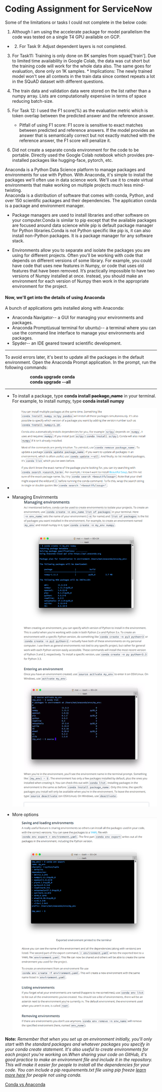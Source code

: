 # Coding Assignment for ServiceNow
Some of the limitations or tasks I could not complete in the below code:
1. Although I am using the accelerate package for model parallelism the code was tested on a single T4 GPU available on GCP.
* 2. For Task 9: Adjust dependent layers is not completed.

3. For Task11: Training is only done on 8K samples from squad['train']. Due to limited time availability in Google Colab, the data was cut short
               but the training code will work for the whole data also. The same goes for evaluation, done only on 1K samples.
               * Implications: The newly trained model won't see all contexts in the train data since context repeats a lot in the SQuAD dataset with different questions.

4. The train data and validation data were stored on the list rather than a numpy array. Lists are computationally expensive in terms of space reducing batch-size.

5. For Task 12: I used the F1 score(%) as the evaluation metric which is token overlap between the predicted answer and the reference answer.
   * Pitfall of using F1 score: F1 score is sensitive to exact matches between predicted and reference answers. If the model provides an answer that is semantically correct but not exactly matched with the reference answer, the F1 score will penalize it.

6. Did not create a separate conda environment for the code to be portable. Directly used the Google Colab notebook which provides pre-installed packages like hugging-face, pytorch, etc.




Anaconda is a Python Data Science platform to manage packages and environments for use with Python. With Anaconda, it's simple to install the packages we'll often use in data science work. We'll use it to create virtual environments that make working on multiple projects much less mind-twisting.
<br/>
Anaconda is  a distribution of software that comes with conda, Python, and over 150 scientific packages and their dependencies. The application conda is a package and environment manager.

 * Package managers are used to install libraries and other software on your computer.Conda is similar to pip except that the available packages are focused around data science while pip is default package manager for Python libraries.Conda is not Python specific like pip is, it can also install non-Python packages. It is a package manager for any software stack.

 * Environments allow you to separate and isolate the packages you are using for different projects. Often you’ll be working with code that depends on different versions of some library. For example, you could have code that uses new features in Numpy, or code that uses old features that have been removed. It’s practically impossible to have two versions of Numpy installed at once. Instead, you should make an environment for each version of Numpy then work in the appropriate environment for the project.

#### Now, we'll get into the details of using Anaconda
A bunch of applications gets installed along with Anaconda:
 * Anaconda Navigator-- a GUI for managing your environments and packages.
 * Anaconda Prompt(usual terminal for ubuntu)-- a terminal where you can use the command line interface to manage your environments and packages.
 * Spyder-- an IDE geared toward scientific development.
___
To avoid errors later, it's best to update all the packages in the default environment. Open the Anaconda Prompt application. In the prompt, run the following commands:

&nbsp;&nbsp;&nbsp;&nbsp;&nbsp;&nbsp;&nbsp;&nbsp;&nbsp;&nbsp;&nbsp;&nbsp;&nbsp;&nbsp;&nbsp;&nbsp;&nbsp;&nbsp;&nbsp;&nbsp;&nbsp;**conda upgrade conda**<br/>
  &nbsp;&nbsp;&nbsp;&nbsp;&nbsp;&nbsp;&nbsp;&nbsp;&nbsp;&nbsp;&nbsp;&nbsp;&nbsp;&nbsp;&nbsp;&nbsp;&nbsp;&nbsp;&nbsp;&nbsp;         **conda upgrade --all**
  ___
 * To install a package, type **conda install ~~package_name~~** in your terminal. For example, to install numpy, type **conda install numpy**
 * ![alt text](1_Introduction_to_Deep_Learning/Images/conda.png)

 * Managing Envirnments ![alt text](1_Introduction_to_Deep_Learning/Images/conda2.png)

 * More options ![alt text](1_Introduction_to_Deep_Learning/Images/conda3.png)

**Note:**
 *Remember that when you set up an environment initially, you'll only start with the standard packages and whatever packages you specify in your conda create statement. It's also useful to create environments for each project you're working on.When sharing your code on GitHub, it's good practice to make an environment file and include it in the repository. This will make it easier for people to install all the dependencies for your code.
 You can include a pip requirements.txt file using pip freeze [learn more here](https://pip.pypa.io/en/stable/reference/pip_freeze/) for people not using conda.*


[Conda vs Anaconda](https://jakevdp.github.io/blog/2016/08/25/conda-myths-and-misconceptions/)
